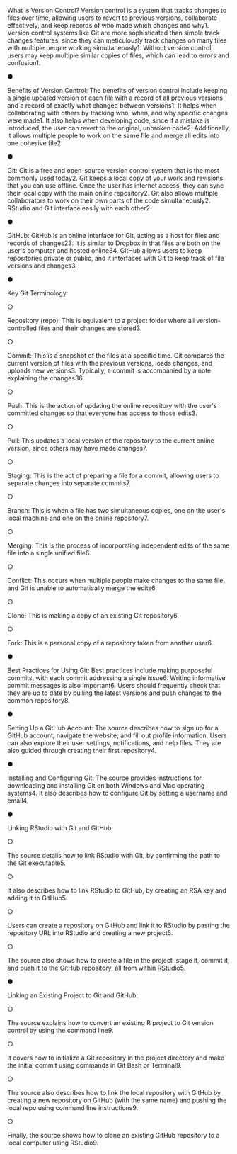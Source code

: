 What is Version Control? Version control is a system that tracks changes to files over time, allowing users to revert to previous versions, collaborate effectively, and keep records of who made which changes and why1. Version control systems like Git are more sophisticated than simple track changes features, since they can meticulously track changes on many files with multiple people working simultaneously1. Without version control, users may keep multiple similar copies of files, which can lead to errors and confusion1.

●

Benefits of Version Control: The benefits of version control include keeping a single updated version of each file with a record of all previous versions and a record of exactly what changed between versions1. It helps when collaborating with others by tracking who, when, and why specific changes were made1. It also helps when developing code, since if a mistake is introduced, the user can revert to the original, unbroken code2. Additionally, it allows multiple people to work on the same file and merge all edits into one cohesive file2.

●

Git: Git is a free and open-source version control system that is the most commonly used today2. Git keeps a local copy of your work and revisions that you can use offline. Once the user has internet access, they can sync their local copy with the main online repository2. Git also allows multiple collaborators to work on their own parts of the code simultaneously2. RStudio and Git interface easily with each other2.

●

GitHub: GitHub is an online interface for Git, acting as a host for files and records of changes23. It is similar to Dropbox in that files are both on the user's computer and hosted online34. GitHub allows users to keep repositories private or public, and it interfaces with Git to keep track of file versions and changes3.

●

Key Git Terminology:

○

Repository (repo): This is equivalent to a project folder where all version-controlled files and their changes are stored3.

○

Commit: This is a snapshot of the files at a specific time. Git compares the current version of files with the previous versions, loads changes, and uploads new versions3. Typically, a commit is accompanied by a note explaining the changes36.

○

Push: This is the action of updating the online repository with the user's committed changes so that everyone has access to those edits3.

○

Pull: This updates a local version of the repository to the current online version, since others may have made changes7.

○

Staging: This is the act of preparing a file for a commit, allowing users to separate changes into separate commits7.

○

Branch: This is when a file has two simultaneous copies, one on the user's local machine and one on the online repository7.

○

Merging: This is the process of incorporating independent edits of the same file into a single unified file6.

○

Conflict: This occurs when multiple people make changes to the same file, and Git is unable to automatically merge the edits6.

○

Clone: This is making a copy of an existing Git repository6.

○

Fork: This is a personal copy of a repository taken from another user6.

●

Best Practices for Using Git: Best practices include making purposeful commits, with each commit addressing a single issue6. Writing informative commit messages is also important6. Users should frequently check that they are up to date by pulling the latest versions and push changes to the common repository8.

●

Setting Up a GitHub Account: The source describes how to sign up for a GitHub account, navigate the website, and fill out profile information. Users can also explore their user settings, notifications, and help files. They are also guided through creating their first repository4.

●

Installing and Configuring Git: The source provides instructions for downloading and installing Git on both Windows and Mac operating systems4. It also describes how to configure Git by setting a username and email4.

●

Linking RStudio with Git and GitHub:

○

The source details how to link RStudio with Git, by confirming the path to the Git executable5.

○

It also describes how to link RStudio to GitHub, by creating an RSA key and adding it to GitHub5.

○

Users can create a repository on GitHub and link it to RStudio by pasting the repository URL into RStudio and creating a new project5.

○

The source also shows how to create a file in the project, stage it, commit it, and push it to the GitHub repository, all from within RStudio5.

●

Linking an Existing Project to Git and GitHub:

○

The source explains how to convert an existing R project to Git version control by using the command line9.

○

It covers how to initialize a Git repository in the project directory and make the initial commit using commands in Git Bash or Terminal9.

○

The source also describes how to link the local repository with GitHub by creating a new repository on GitHub (with the same name) and pushing the local repo using command line instructions9.

○

Finally, the source shows how to clone an existing GitHub repository to a local computer using RStudio9.